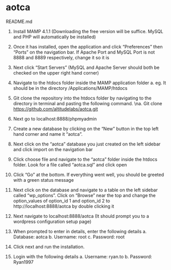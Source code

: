 # aotca

README.md

1.	Install MAMP 4.1.1 (Downloading the free version will be suffice. MySQL and PHP will automatically be installed)

2.	Once it has installed, open the application and click “Preferences” then “Ports” on the navigation bar. If Apache Port and MySQL Port is not 8888 and 8889 respectively, change it so it is

3.	Next click “Start Servers” (MySQL and Apache Server should both be checked on the upper right hand corner)

4.	Navigate to the htdocs folder inside the MAMP application folder
a.	eg. It should be in the directory /Applications/MAMP/htdocs

5.	Git clone the repository into the htdocs folder by navigating to the directory in terminal and pasting the following command. \na.	Git clone https://github.com/altitudelabs/aotca.git

6.	Next go to localhost:8888/phpmyadmin

7.	Create a new database by clicking on the “New” button in the top left hand corner and name it “aotca”.

8.	Next click on the “aotca” database you just created on the left sidebar and click import on the navigation bar

9.	Click choose file and navigate to the “aotca” folder inside the htdocs folder. Look for a file called “aotca.sql” and click open

10.	Click “Go” at the bottom. If everything went well, you should be greeted with a green status message

11.	Next click on the database and navigate to a table on the left sidebar called “wp_options”. Click on “Browse” near the top and change the option_values of option_id 1 and option_id 2 to http://localhost:8888/aotca  by double clicking it

12.	Next navigate to localhost:8888/aotca (It should prompt you to a wordpress configuration setup page)

13.	When prompted to enter in details, enter the following details
a.	Database: aotca
b.	Username: root
c.	Password: root

14.	Click next and run the installation.

15.	Login with the following details
a.	Username: ryan.to
b.	Password: Ryan1997
